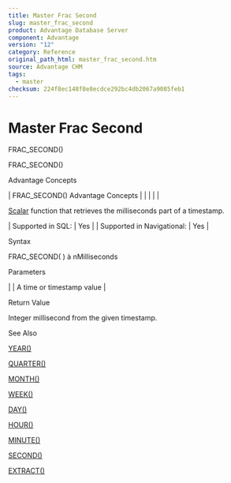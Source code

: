 ```yaml
---
title: Master Frac Second
slug: master_frac_second
product: Advantage Database Server
component: Advantage
version: "12"
category: Reference
original_path_html: master_frac_second.htm
source: Advantage CHM
tags:
  - master
checksum: 224f8ec148f8e8ecdce292bc4db2067a9085feb1
---
```


# Master Frac Second

FRAC\_SECOND()

FRAC\_SECOND()

Advantage Concepts

| FRAC\_SECOND()  Advantage Concepts |  |  |  |  |

[Scalar](master_supported_scalar_functions.md) function that retrieves the milliseconds part of a timestamp.

| Supported in SQL: | Yes |
| Supported in Navigational: | Yes |

Syntax

FRAC\_SECOND( <tTime> ) à nMilliseconds

Parameters

| <tTime> | A time or timestamp value |

Return Value

Integer millisecond from the given timestamp.

See Also

[YEAR()](master_year.md)

[QUARTER()](master_quarter.md)

[MONTH()](master_month.md)

[WEEK()](master_week.md)

[DAY()](master_day.md)

[HOUR()](master_hour.md)

[MINUTE()](master_minute.md)

[SECOND()](master_second.md)

[EXTRACT()](master_extract.md)
